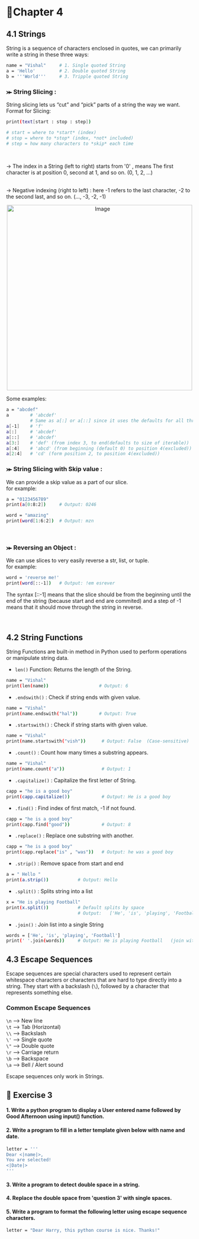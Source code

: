 # 📝Chapter 4
## 4.1 Strings
String is a sequence of characters enclosed in quotes, we can primarily write a string in these three ways:
```bash
name = "Vishal"     # 1. Single quoted String
a = 'Hello'         # 2. Double quoted String
b = '''World'''     # 3. Tripple quoted String
```


### ⪼ String Slicing :
String slicing lets us “cut” and “pick” parts of a string the way we want.<br>
Format for Slicing:
```bash
print(text[start : stop : step])

# start = where to *start* (index)
# stop = where to *stop* (index, *not* included)
# step = how many characters to *skip* each time 
```
<br>

→ The index in a String (left to right) starts from '0' , means The first character is at position 0, second at 1, and so on. (0, 1, 2, ...)
<br><br>

→ Negative indexing (right to left) : here -1 refers to the last character, -2 to the second last, and so on. (..., -3, -2, -1)
<p align="center">
<img src="https://github.com/user-attachments/assets/2e62ed3c-cdf2-4881-89c7-13dd156a09e6" alt="Image" width="500">
</p>

Some examples: 
```bash
a = "abcdef"
a        # 'abcdef'
         # Same as a[:] or a[::] since it uses the defaults for all three indices   
a[-1]    # 'f'
a[:]     # 'abcdef'
a[::]    # 'abcdef'
a[3:]    # 'def' (from index 3, to end(defaults to size of iterable))
a[:4]    # 'abcd' (from beginning (default 0) to position 4(excluded))
a[2:4]   # 'cd' (form position 2, to position 4(excluded))
```
### ⪼ String Slicing with Skip value :
We can provide a skip value as a part of our slice. <br>
for example:
```bash
a = "0123456789"
print(a[0:8:2])     # Output: 0246

word = "amazing"
print(word[1:6:2])  # Output: mzn
```
<br>

### ⪼ Reversing an Object :
We can use slices to very easily reverse a str, list, or tuple. <br>
for example:
```bash
word = 'reverse me!'
print(word[::-1])   # Output: !em esrever
```
The syntax [::-1] means that the slice should be from the beginning until the end of the string (because start and end are commited) and a step of -1 means that it should move through the string in reverse.

<br>

## 4.2 String Functions
String Functions are built-in method in Python used to perform operations or manipulate string data. <br>


- ```len()``` Function: Returns the length of the String.
```bash
name = "Vishal"
print(len(name))                   # Output: 6
```
- ```.endswith()``` : Check if string ends with given value.
```bash
name = "Vishal"
print(name.endswith("hal"))        # Output: True
```
- ```.startswith()``` : Check if string starts with given value.
```bash
name = "Vishal"
print(name.startswith("vish"))      # Output: False  (Case-sensitive)
```
- ```.count()``` : Count how many times a substring appears.
```bash
name = "Vishal"
print(name.count("a"))              # Output: 1
```
- ```.capitalize()``` : Capitalize the first letter of String.
```bash
capp = "he is a good boy"
print(capp.capitalize())            # Output: He is a good boy
```
- ```.find()``` : Find index of first match, -1 if not found.
```bash
capp = "he is a good boy"
print(capp.find("good"))            # Output: 8
```
- ```.replace()``` : Replace one substring with another.
```bash
capp = "he is a good boy"
print(capp.replace("is" , "was"))   # Output: he was a good boy
```
- ```.strip()``` : Remove space from start and end
```bash
a = " Hello "
print(a.strip())           # Output: Hello
```
- ```.split()``` : Splits string into a list
```bash
x = "He is playing Football"
print(x.split())           # Default splits by space
                           # Output:   ['He', 'is', 'playing', 'Football']
```
- ```.join()``` : Join list into a single String
```bash
words = ['He', 'is', 'playing', 'Football']
print(' '.join(words))     # Output: He is playing Football   (join with the " " (space))
```

## 4.3 Escape Sequences
Escape sequences are special characters used to represent certain whitespace characters or characters that are hard to type directly into a string. They start with a backslash (```\```), followed by a character that represents something else.
### Common Escape Sequences
```\n``` ⟶ New line <br>
```\t``` ⟶ Tab (Horizontal) <br>
```\\``` ⟶ Backslash <br>
```\'``` ⟶ Single quote <br>
```\"``` ⟶ Double quote <br>
```\r``` ⟶ Carriage return <br>
```\b``` ⟶ Backspace <br>
```\a``` ⟶ Bell / Alert sound <br>

Escape sequences only work in Strings.


## 🎯 Exercise 3
#### 1. Write a python program to display a User entered name followed by Good Afternoon using input() function.
#### 2. Write a program to fill in a letter template given below with name and date.
```bash
letter = '''
Dear <|name|>, 
You are selected! 
<|Date|>
'''
```
#### 3. Write a program to detect double space in a string.
#### 4. Replace the double space from 'question 3' with single spaces.
#### 5. Write a program to format the following letter using escape sequence characters.
```bash
letter = "Dear Harry, this python course is nice. Thanks!"
```
